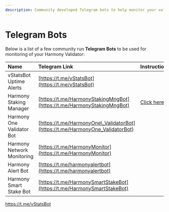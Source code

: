 ```yaml
---
description: Community developed Telegram bots to help monitor your validator
---
```


# Telegram Bots

Below is a list of a few community run **Telegram Bots** to be used for monitoring of your Harmony Validator:

| Name | Telegram Link | Instructions |
| :--- | :--- | :--- |
| vStatsBot Uptime Alerts | [https://t.me/vStatsBot](https://t.me/vStatsBot) |  |
| Harmony Staking Manager | [https://t.me/HarmonyStakingMngBot](https://t.me/HarmonyStakingMngBot) | [Click here](https://medium.com/chainode-tech/chainode-tech-launches-the-harmony-staking-manager-aec8b68555f8) |
| Harmony One Validator Bot | [https://t.me/HarmonyOne\_ValidatorBot](https://t.me/HarmonyOne_ValidatorBot) |  |
| Harmony Network Monitoring | [https://t.me/HarmonyMonitor](https://t.me/HarmonyMonitor) |  |
| Harmony Alert Bot | [https://t.me/harmonyalertbot](https://t.me/harmonyalertbot) |  |
| Harmony Smart Stake Bot | [https://t.me/HarmonySmartStakeBot](https://t.me/HarmonySmartStakeBot) |  |

https://t.me/vStatsBot
